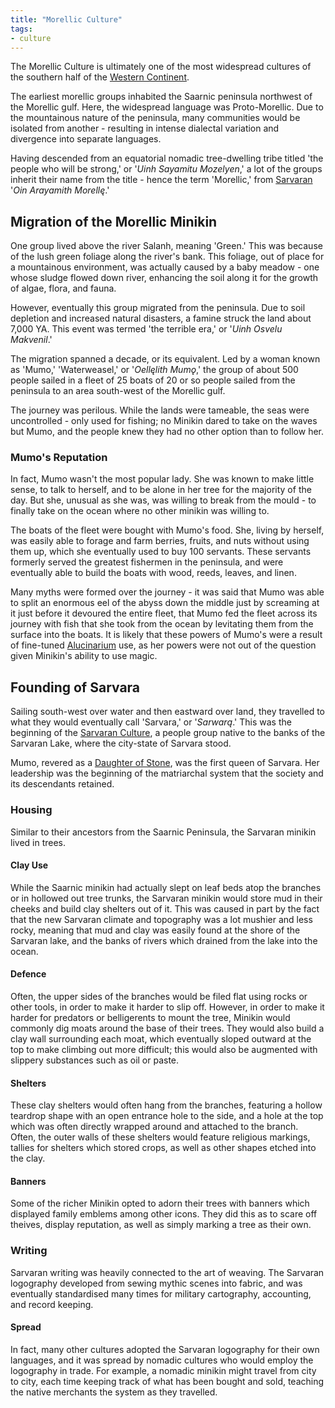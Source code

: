 ```yaml
---
title: "Morellic Culture"
tags:
- culture
---
```

The Morellic Culture is ultimately one of the most widespread cultures of the southern half of the [Western Continent](geography/2nd-realm/western-continent.md).

The earliest morellic groups inhabited the Saarnic peninsula northwest of the Morellic gulf. Here, the widespread language was Proto-Morellic. Due to the mountainous nature of the peninsula, many communities would be isolated from another - resulting in intense dialectal variation and divergence into separate languages.

Having descended from an equatorial nomadic tree-dwelling tribe titled 'the people who will be strong,' or '*Uinh Sayamitu Mozelyen*,' a lot of the groups inherit their name from the title - hence the term 'Morellic,' from [Sarvaran](cultures/morellic/sarvaran.md) '*Oin Arayamith Morellę*.'

## Migration of the Morellic Minikin
One group lived above the river Salanh, meaning 'Green.' This was because of the lush green foliage along the river's bank. This foliage, out of place for a mountainous environment, was actually caused by a baby meadow - one whose sludge flowed down river, enhancing the soil along it for the growth of algae, flora, and fauna.

However, eventually this group migrated from the peninsula. Due to soil depletion and increased natural disasters, a famine struck the land about 7,000 YA. This event was termed 'the terrible era,' or '*Uinh Osvelu Makvenil*.'

The migration spanned a decade, or its equivalent. Led by a woman known as 'Mumo,' 'Waterweasel,' or '*Oellęlith Mumǫ*,' the group of about 500 people sailed in a fleet of 25 boats of 20 or so people sailed from the peninsula to an area south-west of the Morellic gulf.

The journey was perilous. While the lands were tameable, the seas were uncontrolled - only used for fishing; no Minikin dared to take on the waves but Mumo, and the people knew they had no other option than to follow her.

### Mumo's Reputation
In fact, Mumo wasn't the most popular lady. She was known to make little sense, to talk to herself, and to be alone in her tree for the majority of the day. But she, unusual as she was, was willing to break from the mould - to finally take on the ocean where no other minikin was willing to.

The boats of the fleet were bought with Mumo's food. She, living by herself, was easily able to forage and farm berries, fruits, and nuts without using them up, which she eventually used to buy 100 servants. These servants formerly served the greatest fishermen in the peninsula, and were eventually able to build the boats with wood, reeds, leaves, and linen.

Many myths were formed over the journey - it was said that Mumo was able to split an enormous eel of the abyss down the middle just by screaming at it just before it devoured the entire fleet, that Mumo fed the fleet across its journey with fish that she took from the ocean by levitating them from the surface into the boats. It is likely that these powers of Mumo's were a result of fine-tuned [Alucinarium](phenomena/alucinara.md) use, as her powers were not out of the question given Minikin's ability to use magic.

## Founding of Sarvara
Sailing south-west over water and then eastward over land, they travelled to what they would eventually call 'Sarvara,' or '*Sarwarą*.' This was the beginning of the [Sarvaran Culture](cultures/morellic/sarvaran.md), a people group native to the banks of the Sarvaran Lake, where the city-state of Sarvara stood.

Mumo, revered as a [Daughter of Stone](religions/morellic.md), was the first queen of Sarvara. Her leadership was the beginning of the matriarchal system that the society and its descendants retained.

### Housing
Similar to their ancestors from the Saarnic Peninsula, the Sarvaran minikin lived in trees. 

#### Clay Use
While the Saarnic minikin had actually slept on leaf beds atop the branches or in hollowed out tree trunks, the Sarvaran minikin would store mud in their cheeks and build clay shelters out of it. This was caused in part by the fact that the new Sarvaran climate and topography was a lot mushier and less rocky, meaning that mud and clay was easily found at the shore of the Sarvaran lake, and the banks of rivers which drained from the lake into the ocean.

#### Defence
Often, the upper sides of the branches would be filed flat using rocks or other tools, in order to make it harder to slip off. However, in order to make it harder for predators or belligerents to mount the tree, Minikin would commonly dig moats around the base of their trees. They would also build a clay wall surrounding each moat, which eventually sloped outward at the top to make climbing out more difficult; this would also be augmented with slippery substances such as oil or paste.

#### Shelters
These clay shelters would often hang from the branches, featuring a hollow teardrop shape with an open entrance hole to the side, and a hole at the top which was often directly wrapped around and attached to the branch. Often, the outer walls of these shelters would feature religious markings, tallies for shelters which stored crops, as well as other shapes etched into the clay.

#### Banners
Some of the richer Minikin opted to adorn their trees with banners which displayed family emblems among other icons. They did this as to scare off theives, display reputation, as well as simply marking a tree as their own.

### Writing
Sarvaran writing was heavily connected to the art of weaving. The Sarvaran logography developed from sewing mythic scenes into fabric, and was eventually standardised many times for military cartography, accounting, and record keeping.

#### Spread
In fact, many other cultures adopted the Sarvaran logography for their own languages, and it was spread by nomadic cultures who would employ the logography in trade. For example, a nomadic minikin might travel from city to city, each time keeping track of what has been bought and sold, teaching the native merchants the system as they travelled.